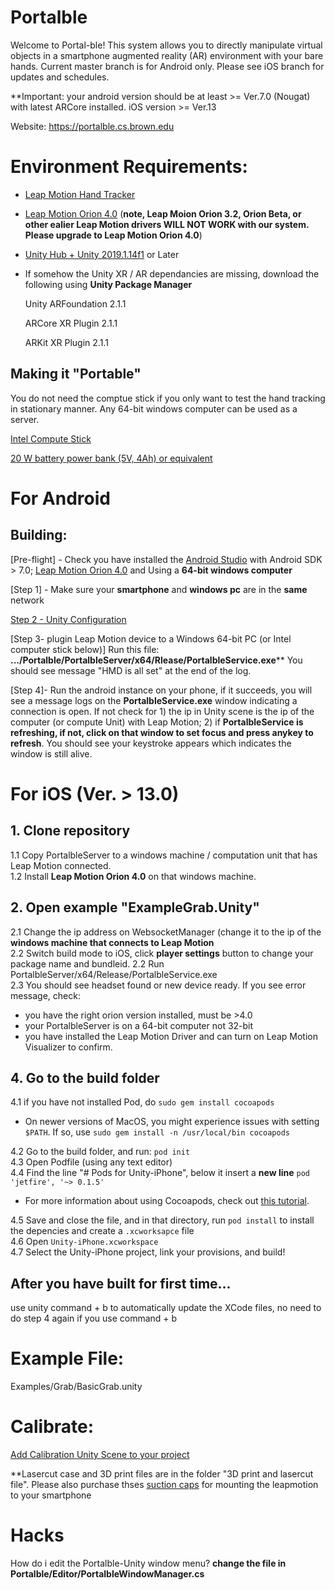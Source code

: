  
# Portalble
Welcome to Portal-ble! This system allows you to directly manipulate virtual objects in a smartphone augmented reality (AR)
environment with your bare hands. Current master branch is for Android only. Please see iOS branch for updates and schedules.

**Important: your android version should be at least >= Ver.7.0 (Nougat) with latest ARCore installed. 
iOS version >= Ver.13

Website: https://portalble.cs.brown.edu

# Environment Requirements:

- [Leap Motion Hand Tracker](https://www.leapmotion.com/where-to-buy/global/)

- [Leap Motion Orion 4.0](https://developer.leapmotion.com/releases/leap-motion-orion-400) (**note, Leap Moion Orion 3.2, Orion Beta, or other ealier Leap Motion drivers WILL NOT WORK with our system. Please upgrade to Leap Motion Orion 4.0**)

- [Unity Hub + Unity 2019.1.14f1](https://public-cdn.cloud.unity3d.com/hub/prod/UnityHubSetup.exe) or Later

- If somehow the Unity XR / AR dependancies are missing, download the following using **Unity Package Manager**

    Unity ARFoundation 2.1.1

    ARCore XR Plugin 2.1.1

    ARKit XR Plugin 2.1.1
    
## Making it "Portable"
You do not need the comptue stick if you only want to test the hand tracking in stationary manner. Any 64-bit windows computer can be used as a server. 

[Intel Compute Stick](https://www.intel.com/content/www/us/en/products/boards-kits/compute-stick/stk2m3w64cc.html)

[20 W battery power bank (5V, 4Ah) or equivalent](https://www.amazon.com/gp/product/B01LRQDAEI/ref=ppx_yo_dt_b_search_asin_title?ie=UTF8&psc=1)

# For Android
## Building:
[Pre-flight] - Check you have installed the [Android Studio](https://developer.android.com/studio) with Android SDK > 7.0; [Leap Motion Orion 4.0](https://developer.leapmotion.com/releases/leap-motion-orion-400) and Using a **64-bit windows computer**

[Step 1] - Make sure your **smartphone** and **windows pc** are in the **same** network

[Step 2 -  Unity Configuration](https://youtu.be/JmuZOQ3fii4 "Step 1 -  Unity Configuration")

[Step 3- plugin Leap Motion device to a Windows 64-bit PC (or Intel computer stick below)] 
Run this file:  **.../Portalble/PortalbleServer/x64/Rlease/PortalbleService.exe****
You should see message "HMD is all set" at the end of the log.

[Step 4]- Run the android instance on your phone, if it succeeds, you will see a message logs on the **PortalbleService.exe** window indicating a connection is open. If not check for 1) the ip in Unity scene is the ip of the computer (or compute Unit) with Leap Motion; 2) if **PortalbleService is refreshing, if not, click on that window to set focus and press anykey to refresh**. You should see your keystroke appears which indicates the window is still alive.

# For iOS (Ver. > 13.0)
## 1. Clone repository
1.1 Copy PortalbleServer to a windows machine / computation unit that  has Leap Motion connected.<br>
1.2 Install **Leap Motion Orion 4.0** on that windows machine.

## 2. Open example "ExampleGrab.Unity"
2.1 Change the ip address on WebsocketManager (change it to the ip of the **windows machine that connects to Leap Motion**<br>
2.2 Switch build mode to iOS, click **player settings** button to change your package name and bundleid.
2.2 Run PortalbleServer/x64/Release/PortalbleService.exe<br>
2.3 You should see headset found or new device ready. If you see error message, check:
- you have the right orion version installed, must be >4.0
- your PortalbleServer is on a 64-bit computer not 32-bit
- you have installed the Leap Motion Driver and can turn on Leap Motion Visualizer to confirm.

## 4. Go to the build folder
4.1 if you have not installed Pod, do `sudo gem install cocoapods`<br>
- On newer versions of MacOS, you might experience issues with setting `$PATH`. If so, use `sudo gem install -n /usr/local/bin cocoapods`

4.2 Go to the build folder, and run: `pod init`<br>
4.3 Open Podfile (using any text editor)<br>
4.4 Find the line "# Pods for Unity-iPhone", below it insert a **new line** `pod 'jetfire', '~> 0.1.5'`<br>
- For more information about using Cocoapods, check out [this tutorial](https://guides.cocoapods.org/using/using-cocoapods).


4.5 Save and close the file, and in that directory, run `pod install` to install the depencies and create a `.xcworksapce` file<br>
4.6 Open `Unity-iPhone.xcworkspace`<br>
4.7 Select the Unity-iPhone project, link your provisions, and build!

## After you have built for first time...
use unity command + b to automatically update the XCode files, no need to do step 4 again if you use command + b

# Example File:
Examples/Grab/BasicGrab.unity

# Calibrate:
[Add Calibration Unity Scene to your project](https://youtu.be/XQJYxD5Hnbc?t=125)



**Lasercut case and 3D print files are in the folder "3D print and lasercut file". Please also purchase thses [suction caps](https://www.amazon.com/gp/product/B0018N26LY/ref=ppx_yo_dt_b_asin_title_o01_s00?ie=UTF8&psc=1) for mounting the leapmotion to your smartphone

# Hacks
How do i edit the Portalble-Unity window menu?
**change the file in Portalble/Editor/PortalbleWindowManager.cs**
